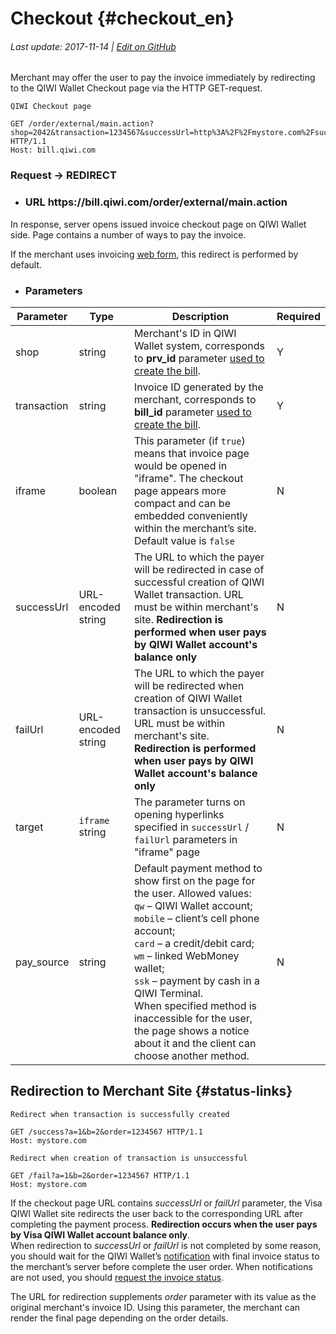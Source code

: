 # Checkout {#checkout_en}

###### Last update: 2017-11-14 | [Edit on GitHub](https://github.com/QIWI-API/pull-payments-docs/blob/master/_checkout_en.html.md)

Merchant may offer the user to pay the invoice immediately by redirecting to the QIWI Wallet Сheckout page via the HTTP GET-request.

~~~text
QIWI Checkout page
~~~
~~~http
GET /order/external/main.action?shop=2042&transaction=1234567&successUrl=http%3A%2F%2Fmystore.com%2Fsuccess%3Fa%3D1%26b%3D2&failUrl=http%3A%2F%2Fmystore.com%2Ffail%3Fa%3D1%26b%3D2&pay_source=qw HTTP/1.1
Host: bill.qiwi.com
~~~

<h3 class="request method">Request → REDIRECT</h3>

<ul class="nestedList url">
    <li><h3>URL <span>https://bill.qiwi.com/order/external/main.action</span></h3>
    </li>
</ul>

<aside class="notice">
In response, server opens issued invoice checkout page on QIWI Wallet side. Page contains a number of ways to pay the invoice.

If the merchant uses invoicing <a href="#webform_en">web form</a>, this redirect is performed by default.
</aside>

<ul class="nestedList params">
    <li><h3>Parameters</h3>
    </li>
</ul>


Parameter|Type|Description|Required
---------|--------|---|------
shop| string |Merchant's ID in QIWI Wallet system, corresponds to **prv_id** parameter [used to create the bill](#invoice).|Y
transaction| string |Invoice ID generated by the merchant, corresponds to **bill_id** parameter [used to create the bill](#invoice).|Y
iframe| boolean | This parameter (if `true`) means that invoice page would be opened in "iframe". The checkout page appears more compact and can be embedded conveniently within the merchant’s site. Default value is `false`|N
successUrl |URL-encoded string| The URL to which the payer will be redirected in case of successful creation of QIWI Wallet transaction. URL must be within merchant's site. **Redirection is performed when user pays by QIWI Wallet account's balance only** | N
failUrl |URL-encoded string | The URL to which the payer will be redirected when creation of QIWI Wallet transaction is unsuccessful. URL must be within merchant's site. **Redirection is performed when user pays by QIWI Wallet account's balance only** |N
target |`iframe` string| The parameter turns on opening hyperlinks specified in `successUrl` / `failUrl` parameters in "iframe" page|N
pay_source |string| Default payment method to show first on the page for the user. Allowed values:<br>`qw` – QIWI Wallet account;<br> `mobile` – client’s cell phone account;<br> `card` – a credit/debit card;<br> `wm` – linked WebMoney wallet;<br> `ssk` – payment by cash in a QIWI Terminal.<br> When specified method is inaccessible for the user, the page shows a notice about it and the client can choose another method.|N

## Redirection to Merchant Site {#status-links}

~~~text
Redirect when transaction is successfully created
~~~
~~~http
GET /success?a=1&b=2&order=1234567 HTTP/1.1
Host: mystore.com
~~~
~~~text
Redirect when creation of transaction is unsuccessful
~~~
~~~http
GET /fail?a=1&b=2&order=1234567 HTTP/1.1
Host: mystore.com
~~~

<aside class="notice">
If the checkout page URL contains <i>successUrl</i> or <i>failUrl</i> parameter, the Visa QIWI Wallet site redirects the user back to the corresponding URL after completing the payment process. <b>Redirection occurs when the user pays by Visa QIWI Wallet account balance only</b>.
</aside>

<aside class="warning">
When redirection to <i>successUrl</i> or <i>failUrl</i> is not completed by some reason, you should wait for the QIWI Wallet’s <a href="#notification_en">notification</a> with final invoice status to the merchant’s server before complete the user order. When notifications are not used, you should <a href="#invoice-status">request the invoice status</a>.
</aside>

The URL for redirection supplements <i>order</i> parameter with its value as the original merchant's invoice ID. Using this parameter, the merchant can render the final page depending on the order details.
